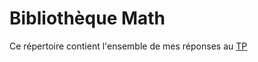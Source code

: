 # Bibliothèque Math

Ce répertoire contient l'ensemble de mes réponses au [TP](http://www.iut-fbleau.fr/sitebp/apl11/math/)
